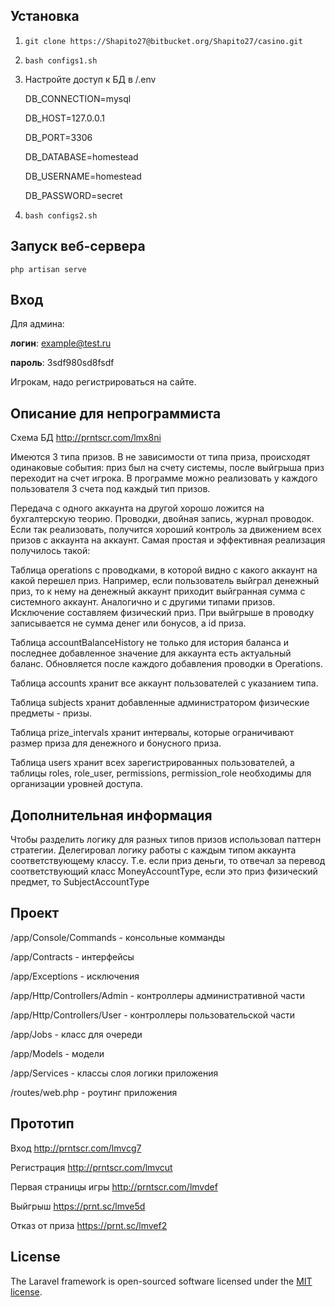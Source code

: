 ## Установка
1. `git clone https://Shapito27@bitbucket.org/Shapito27/casino.git`
2. `bash configs1.sh`
3. Настройте доступ к БД в /.env

    DB_CONNECTION=mysql

    DB_HOST=127.0.0.1

    DB_PORT=3306

    DB_DATABASE=homestead

    DB_USERNAME=homestead

    DB_PASSWORD=secret
4. `bash configs2.sh`

## Запуск веб-сервера 
`php artisan serve`

## Вход
Для админа:

**логин**:  example@test.ru

**пароль**: 3sdf980sd8fsdf

Игрокам, надо регистрироваться на сайте.
## Описание для непрограммиста

Схема БД http://prntscr.com/lmx8ni

Имеются 3 типа призов. В не зависимости от типа приза, происходят одинаковые события: приз был на счету системы, после выйгрыша приз переходит на счет игрока. В программе можно реализовать у каждого пользователя 3 счета под каждый тип призов.

Передача с одного аккаунта на другой хорошо ложится на бухгалтерскую теорию. Проводки, двойная запись, журнал проводок. Если так реализовать, получится хороший контроль за движением всех призов с аккаунта на аккаунт. Самая простая и эффективная реализация получилось такой:

Таблица operations с проводками, в которой видно с какого аккаунт на какой перешел приз. Например, если пользователь выйграл денежный приз, то к нему на денежный аккаунт приходит выйгранная сумма с системного аккаунт. Аналогично и с другими типами призов. Исключение составляем физический приз. При выйгрыше в проводку записывается не сумма денег или бонусов, а id приза.

Таблицa accountBalanceHistory не только для история баланса и последнее добавленное значение для аккаунта есть актуальный баланс. Обновляется после каждого добавления проводки в Operations.

Таблицa accounts хранит все аккаунт пользователей с указанием типа.

Таблицa subjects хранит добавленные администратором физические предметы - призы.

Таблицa prize_intervals хранит интервалы, которые ограничивают размер приза для денежного и бонусного приза.

Таблица users хранит всех зарегистрированных пользователей, а таблицы roles, role_user, permissions, permission_role необходимы для организации уровней доступа.

## Дополнительная информация

Чтобы разделить логику для разных типов призов использовал паттерн стратегии. 
Делегировал логику работы с каждым типом аккаунта соответствующему классу. Т.е. если приз деньги, то отвечал за перевод соответствующий класс MoneyAccountType, если это приз физический предмет, то SubjectAccountType

## Проект
/app/Console/Commands  - консольные комманды

/app/Contracts  - интерфейсы

/app/Exceptions  - исключения

/app/Http/Controllers/Admin  - контроллеры административной части

/app/Http/Controllers/User  - контроллеры пользовательской части

/app/Jobs  - класс  для очереди

/app/Models  - модели

/app/Services  - классы слоя логики приложения

/routes/web.php  - роутинг приложения

## Прототип
Вход http://prntscr.com/lmvcg7

Регистрация http://prntscr.com/lmvcut

Первая страницы игры http://prntscr.com/lmvdef

Выйгрыш https://prnt.sc/lmve5d

Отказ от приза https://prnt.sc/lmvef2

## License

The Laravel framework is open-sourced software licensed under the [MIT license](https://opensource.org/licenses/MIT).
